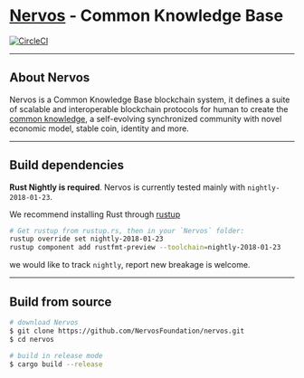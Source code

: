 # [Nervos]() - Common Knowledge Base

[![CircleCI](https://circleci.com/gh/NervosFoundation/nervos.svg?style=svg&circle-token=5e9e1e761685962d44dffa25af631e9c56151cea)](https://circleci.com/gh/NervosFoundation/nervos)

----

## About Nervos

Nervos is a Common Knowledge Base blockchain system, it defines a suite of scalable and interoperable blockchain protocols for human to create the [common knowledge](https://en.wikipedia.org/wiki/Common_knowledge_(logic)), a self-evolving synchronized community with novel economic model, stable coin, identity and more.

----

## Build dependencies

**Rust Nightly is required**. Nervos is currently tested mainly with `nightly-2018-01-23`.

We recommend installing Rust through [rustup](https://www.rustup.rs/)

```bash
# Get rustup from rustup.rs, then in your `Nervos` folder:
rustup override set nightly-2018-01-23
rustup component add rustfmt-preview --toolchain=nightly-2018-01-23
```

we would like to track `nightly`, report new breakage is welcome.

----

## Build from source

```bash
# download Nervos
$ git clone https://github.com/NervosFoundation/nervos.git
$ cd nervos

# build in release mode
$ cargo build --release
```
